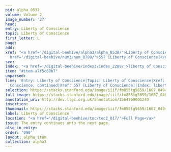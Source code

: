 ```yaml
---
pid: alpha_0537
volume: Volume 2
image_number: '27'
head:
entry: Liberty of Conscience
topic: Liberty of Conscience
first_letter: L
page:
add:
xref: "<a href='/digital-beehive/alpha3/alpha_0538/'>Liberty of Conscience, continued</a>|<a
  href='/digital-beehive/num3/num_0709/'>557 [Liberty of Conscience]</a>"
see:
index: "<a href='/digital-beehive/index3/index_2289/'>liberty of Conscience</a>"
item: "#item-a7f5c69b7"
unparsed:
line: 'Entry: Liberty of Conscience|Topic: Liberty of Conscience|Xref: Liberty of
  Conscience, continued|Xref: 557 [Liberty of Conscience]|Index: liberty of Conscience|#item-a7f5c69b7'
selection: https://stacks.stanford.edu/image/iiif/fm855tg5659/1607_0494/364,4583,3037,497/full/0/default.jpg
full_image: https://stacks.stanford.edu/image/iiif/fm855tg5659/1607_0494/full/full/0/default.jpg
annotation_uri: http://dev.llgc.org.uk/annotation/1564769001240
insertion:
thumbnail: https://stacks.stanford.edu/image/iiif/fm855tg5659/1607_0494/364,4583,600,180/250,/0/default.jpg
label: Liberty of Conscience
location: "<a href='/digital-beehive/toc/toc2_017/'>Full Page</a>"
issue: The entry continues onto the next page.
also_in_entry:
order: '090'
layout: alpha_item
collection: alpha3
---
```

